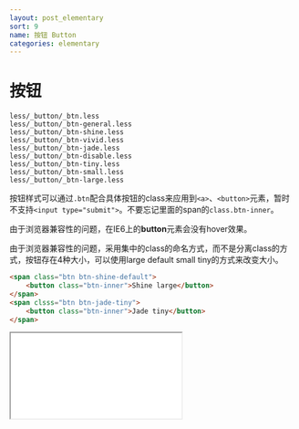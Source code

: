 ```yaml
---
layout: post_elementary
sort: 9
name: 按钮 Button
categories: elementary
---
```


# 按钮
`less/_button/_btn.less`  
`less/_button/_btn-general.less`  
`less/_button/_btn-shine.less`  
`less/_button/_btn-vivid.less`  
`less/_button/_btn-jade.less`  
`less/_button/_btn-disable.less`  
`less/_button/_btn-tiny.less`  
`less/_button/_btn-small.less`  
`less/_button/_btn-large.less`  

按钮样式可以通过`.btn`配合具体按钮的class来应用到`<a>`、`<button>`元素，暂时不支持`<input type="submit">`。不要忘记里面的span的`class.btn-inner`。

由于浏览器兼容性的问题，在IE6上的**button**元素会没有hover效果。

由于浏览器兼容性的问题，采用集中的class的命名方式，而不是分离class的方式，按钮存在4种大小，可以使用large default small tiny的方式来改变大小。

```html
<span class="btn btn-shine-default">
    <button class="btn-inner">Shine large</button>
</span>
<span clsss="btn btn-jade-tiny">
    <button class="btn-inner">Jade tiny</button>
</span>
```

<iframe class="markdown_example" src="/example/elementary/button/button.html"></iframe>